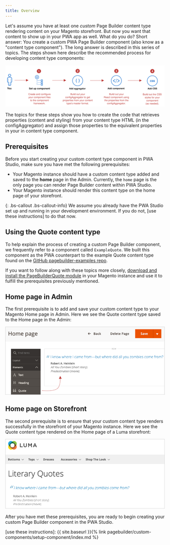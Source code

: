 ```yaml
---
title: Overview
---
```


<!-- <span style="font-size:20px; font-style:italic; font-weight: 300; color: #777777; line-height: 28px;"> -->
Let's assume you have at least one _custom_ Page Builder content type rendering content on your Magento storefront. But now you want that content to show up in your PWA app as well. What do you do? Short answer: You create a custom PWA Page Builder component (also know as a "content type component"). The long answer is described in this series of topics. The steps shown here describe the recommended process for developing content type components:

![Overview of steps](OverviewSteps.svg)

The topics for these steps show you how to create the code that retrieves properties (content and styling) from your content type HTML (in the configAggregator) and assign those properties to the equivalent properties in your in content type component.
<!-- </span> -->

## Prerequisites

Before you start creating your custom content type component in PWA Studio, make sure you have met the following prerequisites:

-   Your Magento instance should have a custom content type added and saved to the **home** page in the Admin. Currently, the `home` page is the only page you can render Page Builder content within PWA Studio.
-   Your Magento instance should render this content type on the home page of your storefront.

{: .bs-callout .bs-callout-info}
We assume you already have the PWA Studio set up and running in your development environment. If you do not, [use these instructions] to do that now.

## Using the Quote content type

To help explain the process of creating a custom Page Builder component, we frequently refer to a component called `ExampleQuote`. We built this component as the PWA counterpart to the example Quote content type found on the [GitHub pagebuilder-examples repo].

If you want to follow along with these topics more closely, [download and install the PageBuilderQuote module] in your Magento instance and use it to fulfill the prerequisites previously mentioned.

## Home page in Admin

The first prerequisite is to add and save your custom content type to your Magento Home page in Admin. Here we see the Quote content type saved to the Home page in the Admin:

![PageBuilderQuote in Admin](PageBuilderQuoteAdmin.png)

## Home page on Storefront

The second prerequisite is to ensure that your custom content type renders successfully in the storefront of your Magento instance. Here we see the Quote content type rendered on the Home page of a Luma storefront:

![PageBuilderQuote on Storefront](PageBuilderQuoteStorefront.png)

After you have met these prerequisites, you are ready to begin creating your custom Page Builder component in the PWA Studio.

[download and install the PageBuilderQuote module]: https://github.com/magento-devdocs/pagebuilder-examples/tree/master/Example/PageBuilderQuote
[GitHub pagebuilder-examples repo]: https://github.com/magento-devdocs/pagebuilder-examples/tree/master/Example/PageBuilderQuote
[use these instructions]: {{ site.baseurl }}{% link pagebuilder/custom-components/setup-component/index.md %}
